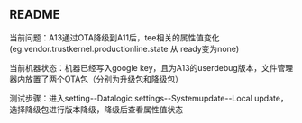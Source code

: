 ## README

当前问题：A13通过OTA降级到A11后，tee相关的属性值变化(eg:vendor.trustkernel.productionline.state 从 ready变为none)

当前机器状态：机器已经写入google key，且为A13的userdebug版本，文件管理器内放置了两个OTA包（分别为升级包和降级包）

测试步骤：进入setting--Datalogic settings--Systemupdate--Local update，选择降级包进行版本降级，降级后查看属性值状态

